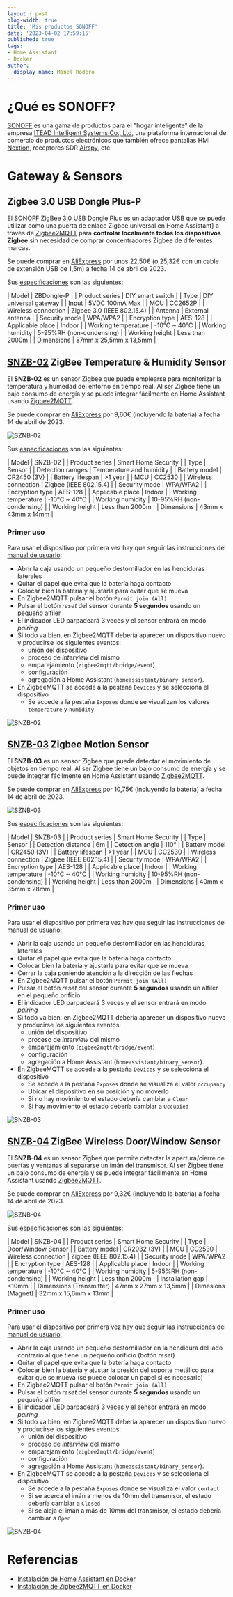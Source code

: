 ```yaml
---
layout : post
blog-width: true
title: 'Mis productos SONOFF'
date: '2023-04-02 17:59:15'
published: true
tags:
- Home Assistant
- Docker
author:
  display_name: Manel Rodero
---
```


# ¿Qué es SONOFF?

[SONOFF](https://sonoff.tech/) es una gama de productos para el "hogar inteligente" de la empresa [ITEAD Intelligent Systems Co., Ltd](https://itead.cc/), una plataforma internacional de comercio de productos electrónicos que también ofrece pantallas HMI [Nextion](https://nextion.tech/), receptores SDR [Airspy](https://airspy.com/), etc.

# Gateway & Sensors

## Zigbee 3.0 USB Dongle Plus-P

El [SONOFF ZigBee 3.0 USB Dongle Plus](https://sonoff.tech/product/gateway-amd-sensors/sonoff-zigbee-3-0-usb-dongle-plus-p/) es un adaptador USB que se puede utilizar como una puerta de enlace Zigbee universal en Home Assistant] a través de [Zigbee2MQTT](https://www.zigbee2mqtt.io/devices/ZBDongle-E.html) para **controlar localmente todos los dispositivos Zigbee** sin necesidad de comprar concentradores Zigbee de diferentes marcas.

Se puede comprar en [AliExpress](https://es.aliexpress.com/item/1005003606767695.html) por unos 22,50€ (o 25,32€ con un cable de extensión USB de 1,5m) a fecha 14 de abril de 2023.

Sus [especificaciones](https://sonoff.tech/wp-content/uploads/2021/11/%E4%BA%A7%E5%93%81%E5%8F%82%E6%95%B0%E8%A1%A8-ZBDongle-P-20211008.pdf) son las siguientes:

| Model | ZBDongle-P |
| Product series | DIY smart switch |
| Type | DIY universal gateway |
| Input | 5VDC 100mA Max |
| MCU | CC2652P |
| Wireless connection | Zigbee 3.0 (IEEE 802.15.4) |
| Antenna | External antenna |
| Security mode | WPA/WPA2 |
| Encryption type | AES-128 |
| Applicable place | Indoor |
| Working temperature | -10°C ~ 40°C |
| Working humidity | 5-95%RH (non-condensing) |
| Working height | Less than 2000m |
| Dimensions | 87mm x 25,5mm x 13,5mm |

## [SNZB-02](https://sonoff.tech/product/gateway-and-sensors/snzb-02/) ZigBee Temperature & Humidity Sensor

El **SNZB-02** es un sensor Zigbee que puede emplearse para monitorizar la temperatura y humedad del entorno en tiempo real. Al ser Zigbee tiene un bajo consumo de energía y se puede integrar fácilmente en Home Assistant usando [Zigbee2MQTT](https://www.zigbee2mqtt.io/devices/SNZB-02.html).

Se puede comprar en [AliExpress](https://es.aliexpress.com/item/4001279272382.html) por 9,60€ (incluyendo la batería) a fecha 14 de abril de 2023.

![SZNB-02](https://www.zigbee2mqtt.io/images/devices/SNZB-02.jpg)

Sus [especificaciones](https://sonoff.tech/wp-content/uploads/2021/03/%E4%BA%A7%E5%93%81%E5%8F%82%E6%95%B0%E8%A1%A8-SNZB-02-20201116.pdf) son las siguientes:

| Model | SNZB-02 |
| Product series | Smart Home Security |
| Type | Sensor |
| Detection ramges | Temperature and humidity |
| Battery model | CR2450 (3V) |
| Battery lifespan | >1 year |
| MCU | CC2530 |
| Wireless connection | Zigbee (IEEE 802.15.4) |
| Security mode | WPA/WPA2 |
| Encryption type | AES-128 |
| Applicable place | Indoor |
| Working temperature | -10°C ~ 40°C |
| Working humidity | 10-95%RH (non-condensing) |
| Working height | Less than 2000m |
| Dimensions | 43mm x 43mm x 14mm |

### Primer uso

Para usar el dispositivo por primera vez hay que seguir las instrucciones del [manual de usuario](https://sonoff.tech/product-document/gateway-and-sensors-doc/snzb-02-doc/):

* Abrir la caja usando un pequeño destornillador en las hendiduras laterales
* Quitar el papel que evita que la batería haga contacto
* Colocar bien la batería y ajustarla para evitar que se mueva
* En Zigbee2MQTT pulsar el botón `Permit join (All)`
* Pulsar el botón _reset_ del sensor durante **5 segundos** usando un pequeño alfiler
* El indicador LED parpadeará 3 veces y el sensor entrará en modo _pairing_
* Si todo va bien, en Zigbee2MQTT debería aparecer un dispositivo nuevo y producirse los siguientes eventos:
  * unión del dispositivo
  * proceso de _interview_ del mismo
  * emparejamiento (`zigbee2mqtt/bridge/event`)
  * configuración
  * agregación a Home Assistant (`homeassistant/binary_sensor`).
* En ZigbeeMQTT se accede a la pestaña `Devices` y se selecciona el dispositivo
  * Se accede a la pestaña `Exposes` donde se visualizan los valores `temperature` y `humidity`

![SNZB-02][1]

## [SNZB-03](https://sonoff.tech/product/gateway-and-sensors/snzb-03/) Zigbee Motion Sensor

El **SNZB-03** es un sensor Zigbee que puede detectar el movimiento de objetos en tiempo real. Al ser Zigbee tiene un bajo consumo de energía y se puede integrar fácilmente en Home Assistant usando [Zigbee2MQTT](https://www.zigbee2mqtt.io/devices/SNZB-03.html).

Se puede comprar en [AliExpress](https://es.aliexpress.com/item/1005001275307214.html) por 10,75€ (incluyendo la batería) a fecha 14 de abril de 2023.

![SZNB-03](https://www.zigbee2mqtt.io/images/devices/SNZB-03.jpg)

Sus [especificaciones](https://sonoff.tech/wp-content/uploads/2021/03/%E4%BA%A7%E5%93%81%E5%8F%82%E6%95%B0%E8%A1%A8-SNZB-03-20201116.pdf) son las siguientes:

| Model | SNZB-03 |
| Product series | Smart Home Security |
| Type | Sensor |
| Detection distance | 6m |
| Detection angle | 110° |
| Battery model | CR2450 (3V) |
| Battery lifespan | >1 year |
| MCU | CC2530 |
| Wireless connection | Zigbee (IEEE 802.15.4) |
| Security mode | WPA/WPA2 |
| Encryption type | AES-128 |
| Applicable place | Indoor |
| Working temperature | -10°C ~ 40°C |
| Working humidity | 10-95%RH (non-condensing) |
| Working height | Less than 2000m |
| Dimensions | 40mm x 35mm x 28mm |

### Primer uso

Para usar el dispositivo por primera vez hay que seguir las instrucciones del [manual de usuario](https://sonoff.tech/product-document/gateway-and-sensors-doc/snzb-03-doc/):

* Abrir la caja usando un pequeño destornillador en las hendiduras laterales
* Quitar el papel que evita que la batería haga contacto
* Colocar bien la batería y ajustarla para evitar que se mueva
* Cerrar la caja poniendo atención a la dirección de las flechas
* En Zigbee2MQTT pulsar el botón `Permit join (All)`
* Pulsar el botón _reset_ del sensor durante **5 segundos** usando un alfiler en el pequeño orificio
* El indicador LED parpadeará 3 veces y el sensor entrará en modo _pairing_
* Si todo va bien, en Zigbee2MQTT debería aparecer un dispositivo nuevo y producirse los siguientes eventos:
  * unión del dispositivo
  * proceso de _interview_ del mismo
  * emparejamiento (`zigbee2mqtt/bridge/event`)
  * configuración
  * agregación a Home Assistant (`homeassistant/binary_sensor`).
* En ZigbeeMQTT se accede a la pestaña `Devices` y se selecciona el dispositivo
  * Se accede a la pestaña `Exposes` donde se visualiza el valor `occupancy`
  * Ubicar el dispositivo en su posición y no moverlo
  * Si no hay movimiento el estado debería cambiar a `Clear`
  * Si hay movimiento el estado debería cambiar a `Occupied`

![SNZB-03][2]

## [SNZB-04](https://sonoff.tech/product/gateway-and-sensors/snzb-04/) ZigBee Wireless Door/Window Sensor

El **SNZB-04** es un sensor Zigbee que permite detectar la apertura/cierre de puertas y ventanas al separarse un imán del transmisor. Al ser Zigbee tiene un bajo consumo de energía y se puede integrar fácillmente en Home Assistant usando [Zigbee2MQTT](https://www.zigbee2mqtt.io/devices/SNZB-04.html).

Se puede comprar en [AliExpress](https://es.aliexpress.com/item/1005001275294956.html) por 9,32€ (incluyendo la batería) a fecha 14 de abril de 2023.

![SZNB-04](https://www.zigbee2mqtt.io/images/devices/SNZB-04.jpg)

Sus [especificaciones](https://sonoff.tech/wp-content/uploads/2021/03/%E4%BA%A7%E5%93%81%E5%8F%82%E6%95%B0%E8%A1%A8-SNZB-03-20201116.pdf) son las siguientes:

| Model | SNZB-04 |
| Product series | Smart Home Security |
| Type | Door/Window Sensor |
| Battery model | CR2032 (3V) |
| MCU | CC2530 |
| Wireless connection | Zigbee (IEEE 802.15.4) |
| Security mode | WPA/WPA2 |
| Encryption type | AES-128 |
| Applicable place | Indoor |
| Working temperature | -10°C ~ 40°C |
| Working humidity | 5-95%RH (non-condensing) |
| Working height | Less than 2000m |
| Installation gap | <10mm |
| Dimensions (Transmitter) | 47mm x 27mm x 13,5mm |
| Dimesions (Magnet) | 32mm x 15,6mm x 13mm |

### Primer uso

Para usar el dispositivo por primera vez hay que seguir las instrucciones del [manual de usuario](https://sonoff.tech/product-document/gateway-and-sensors-doc/snzb-04-doc/):

* Abrir la caja usando un pequeño destornillador en la hendidura del lado contrario al que tiene un pequeño orificio (botón _reset_)
* Quitar el papel que evita que la batería haga contacto
* Colocar bien la batería y ajustar la presión del soporte metálico para evitar que se mueva (se puede colocar un papel si es necesario)
* En Zigbee2MQTT pulsar el botón `Permit join (All)`
* Pulsar el botón _reset_ del sensor durante **5 segundos** usando un pequeño alfiler
* El indicador LED parpadeará 3 veces y el sensor entrará en modo _pairing_
* Si todo va bien, en Zigbee2MQTT debería aparecer un dispositivo nuevo y producirse los siguientes eventos:
  * unión del dispositivo
  * proceso de _interview_ del mismo
  * emparejamiento (`zigbee2mqtt/bridge/event`)
  * configuración
  * agregación a Home Assistant (`homeassistant/binary_sensor`).
* En ZigbeeMQTT se accede a la pestaña `Devices` y se selecciona el dispositivo
  * Se accede a la pestaña `Exposes` donde se visualiza el valor `contact`
  * Si se acerca el imán a menos de 10mm del transmisor, el estado debería cambiar a `Closed`
  * Si se aleja el imán a más de 10mm del transmisor, el estado debería cambiar a `Open`

![SNZB-04][3]

# Referencias

* [Instalación de Home Assistant en Docker](instalacion-de-home-assistant-en-docker)
* [Instalación de Zigbee2MQTT en Docker](instalacion-de-zigbee2mqtt-en-docker)

[1]: /assets/img/blog/2023-04-02_image_1.png "SNZB-02"
[2]: /assets/img/blog/2023-04-02_image_2.png "SNZB-03"
[3]: /assets/img/blog/2023-04-02_image_3.png "SNZB-04"
